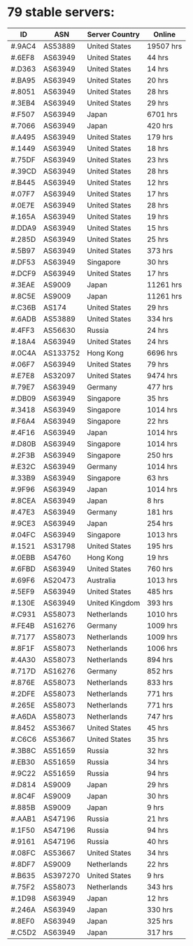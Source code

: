 # 79 stable servers:

| ID | ASN | Server Country | Online |
| ------ | ------ | ------ | ------ |
| #.9AC4 | AS53889 | United States | 19507 hrs |
| #.6EF8 | AS63949 | United States | 44 hrs |
| #.D363 | AS63949 | United States | 14 hrs |
| #.BA95 | AS63949 | United States | 20 hrs |
| #.8051 | AS63949 | United States | 28 hrs |
| #.3EB4 | AS63949 | United States | 29 hrs |
| #.F507 | AS63949 | Japan | 6701 hrs |
| #.7066 | AS63949 | Japan | 420 hrs |
| #.A495 | AS63949 | United States | 179 hrs |
| #.1449 | AS63949 | United States | 18 hrs |
| #.75DF | AS63949 | United States | 23 hrs |
| #.39CD | AS63949 | United States | 28 hrs |
| #.B445 | AS63949 | United States | 12 hrs |
| #.07F7 | AS63949 | United States | 17 hrs |
| #.0E7E | AS63949 | United States | 28 hrs |
| #.165A | AS63949 | United States | 19 hrs |
| #.DDA9 | AS63949 | United States | 15 hrs |
| #.285D | AS63949 | United States | 25 hrs |
| #.5B97 | AS63949 | United States | 373 hrs |
| #.DF53 | AS63949 | Singapore | 30 hrs |
| #.DCF9 | AS63949 | United States | 17 hrs |
| #.3EAE | AS9009 | Japan | 11261 hrs |
| #.8C5E | AS9009 | Japan | 11261 hrs |
| #.C36B | AS174 | United States | 29 hrs |
| #.6ADB | AS53889 | United States | 334 hrs |
| #.4FF3 | AS56630 | Russia | 24 hrs |
| #.18A4 | AS63949 | United States | 24 hrs |
| #.0C4A | AS133752 | Hong Kong | 6696 hrs |
| #.06F7 | AS63949 | United States | 79 hrs |
| #.E7E8 | AS32097 | United States | 9474 hrs |
| #.79E7 | AS63949 | Germany | 477 hrs |
| #.DB09 | AS63949 | Singapore | 35 hrs |
| #.3418 | AS63949 | Singapore | 1014 hrs |
| #.F6A4 | AS63949 | Singapore | 22 hrs |
| #.4F16 | AS63949 | Japan | 1014 hrs |
| #.D80B | AS63949 | Singapore | 1014 hrs |
| #.2F3B | AS63949 | Singapore | 250 hrs |
| #.E32C | AS63949 | Germany | 1014 hrs |
| #.33B9 | AS63949 | Singapore | 63 hrs |
| #.9F96 | AS63949 | Japan | 1014 hrs |
| #.8CEA | AS63949 | Japan | 8 hrs |
| #.47E3 | AS63949 | Germany | 181 hrs |
| #.9CE3 | AS63949 | Japan | 254 hrs |
| #.04FC | AS63949 | Singapore | 1013 hrs |
| #.1521 | AS31798 | United States | 195 hrs |
| #.0EBB | AS4760 | Hong Kong | 19 hrs |
| #.6FBD | AS63949 | United States | 760 hrs |
| #.69F6 | AS20473 | Australia | 1013 hrs |
| #.5EF9 | AS63949 | United States | 485 hrs |
| #.130E | AS63949 | United Kingdom | 393 hrs |
| #.C931 | AS58073 | Netherlands | 1010 hrs |
| #.FE4B | AS16276 | Germany | 1009 hrs |
| #.7177 | AS58073 | Netherlands | 1009 hrs |
| #.8F1F | AS58073 | Netherlands | 1006 hrs |
| #.4A30 | AS58073 | Netherlands | 894 hrs |
| #.717D | AS16276 | Germany | 852 hrs |
| #.876E | AS58073 | Netherlands | 833 hrs |
| #.2DFE | AS58073 | Netherlands | 771 hrs |
| #.265E | AS58073 | Netherlands | 771 hrs |
| #.A6DA | AS58073 | Netherlands | 747 hrs |
| #.8452 | AS53667 | United States | 45 hrs |
| #.C6C6 | AS53667 | United States | 35 hrs |
| #.3B8C | AS51659 | Russia | 32 hrs |
| #.EB30 | AS51659 | Russia | 34 hrs |
| #.9C22 | AS51659 | Russia | 94 hrs |
| #.D814 | AS9009 | Japan | 29 hrs |
| #.8C4F | AS9009 | Japan | 30 hrs |
| #.885B | AS9009 | Japan | 9 hrs |
| #.AAB1 | AS47196 | Russia | 21 hrs |
| #.1F50 | AS47196 | Russia | 94 hrs |
| #.9161 | AS47196 | Russia | 40 hrs |
| #.08FC | AS53667 | United States | 34 hrs |
| #.8DF7 | AS9009 | Netherlands | 22 hrs |
| #.B635 | AS397270 | United States | 9 hrs |
| #.75F2 | AS58073 | Netherlands | 343 hrs |
| #.1D98 | AS63949 | Japan | 12 hrs |
| #.246A | AS63949 | Japan | 330 hrs |
| #.8EF0 | AS63949 | Japan | 325 hrs |
| #.C5D2 | AS63949 | Japan | 317 hrs |


